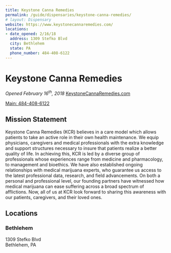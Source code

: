 ```yaml
---
title: Keystone Canna Remedies
permalink: /guide/dispensaries/keystone-canna-remedies/
# layout: Dispensary
website: https://www.keystonecannaremedies.com/
locations:
- date_opened: 2/16/18
  address: 1309 Stefko Blvd
  city: Bethlehem
  state: PA
  phone_number: 484-408-6122
---
```


# Keystone Canna Remedies
*Opened February 16<sup>th</sup>, 2018*
[KeystoneCannaRemedies.com <i class="fas fa-globe float-right"></i>](https://www.keystonecannaremedies.com/)

[Main: 484-408-6122 <i class="fas fa-phone float-right"></i>](tel:484-408-6122)
## Mission Statement
Keystone Canna Remedies (KCR) believes in a care model which allows patients to take an active role in their own health maintenance. We equip physicians, caregivers and medical professionals with the extra knowledge and support structures necessary to insure that patients realize a better quality of life. In achieving this, KCR is led by a diverse group of professionals whose experiences range from medicine and pharmacology, to management and bioethics. We have also established ongoing relationships with medical marijuana experts, who guarantee us access to the latest professional data, research, and field advancements. On both a personal and professional level, our founding partners have witnessed how medical marijuana can ease suffering across a broad spectrum of afflictions. Now, all of us at KCR look forward to sharing this awareness with our patients, caregivers, and their loved ones.



## Locations <i class="fas fa-map-marked-alt float-right"></i>
### Bethlehem
1309 Stefko Blvd<br>
Bethlehem, PA

